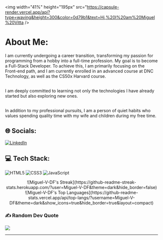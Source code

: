 <img width="41%" height="195px" src="https://capsule-render.vercel.app/api?type=waving&height=300&color=0d79b1&text=Hi,%20I%20am%20Miguel%20Vitta />

</div>


# About Me:
I am currently undergoing a career transition, transforming my passion for programming from a hobby into a full-time profession. My goal is to become a Full-Stack Developer. To achieve this, I am primarily focusing on the Front-end path, and I am currently enrolled in an advanced course at DNC Technology, as well as the CS50x Harvard course. <br> <br>

I am deeply committed to learning not only the technologies I have already started but also exploring new ones. <br> <br>

In addition to my professional pursuits, I am a person of quiet habits who values spending quality time with my wife and children during my free time.


## 🌐 Socials:
[![LinkedIn](https://img.shields.io/badge/LinkedIn-%230077B5.svg?logo=linkedin&logoColor=white)](https://linkedin.com/in/miguel-vitta) 

## 💻 Tech Stack:
![HTML5](https://img.shields.io/badge/html5-%23E34F26.svg?style=flat&logo=html5&logoColor=white) ![CSS3](https://img.shields.io/badge/css3-%231572B6.svg?style=flat&logo=css3&logoColor=white) ![JavaScript](https://img.shields.io/badge/javascript-%23323330.svg?style=flat&logo=javascript&logoColor=%23F7DF1E) 

<div align="center">
![Miguel-V-DF's Streak](https://github-readme-streak-stats.herokuapp.com/?user=Miguel-V-DF&theme=dark&hide_border=false)  ![Miguel-V-DF's Top Languages](https://github-readme-stats.vercel.app/api/top-langs/?username=Miguel-V-DF&theme=dark&show_icons=true&hide_border=true&layout=compact)
</div>

### ✍️ Random Dev Quote
![](https://quotes-github-readme.vercel.app/api?type=horizontal&theme=dark)

---

